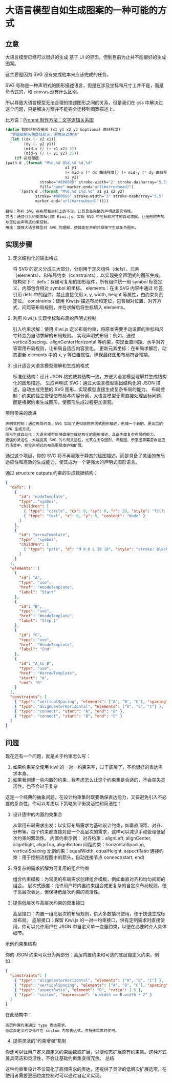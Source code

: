 
# 大语言模型自如生成图案的一种可能的方式

## 立意

大语言模型已经可以很好的生成 基于 UI 的界面，但到目前为止并不能很好的生成 图案。

这主要是因为 SVG 没有完成他本来应该完成的任务。

SVG 号称是一种声明式的图形描述语言，但是在涉及坐标和尺寸上并不是，而是命令式的，和 canvas 没有什么区别。

所以导致大语言模型无法合理的描述图形之间的关系，但是我们在 css 中解决过这个问题，只是解决方案并不能完全迁移到图案描述上。

比方说：[Prompt 制作方法：文字逻辑关系图](https://mp.weixin.qq.com/s/d0y3e5ZJYDNi0tD-QXNA4g)

```lisp
(defun 智能绘制连接线 (x1 y1 x2 y2 &optional 曲线程度)
  "智能绘制灰色虚线箭头，避免穿过色块"
  (let ((dx (- x2 x1))
        (dy (- y2 y1))
        (mid-x (/ (+ x1 x2) 2))
        (mid-y (/ (+ y1 y2) 2)))
    (if 曲线程度
(path d ,(format "M%d,%d Q%d,%d %d,%d" 
                          x1 y1 
                          (+ mid-x (* dx 曲线程度)) (+ mid-y (* dy 曲线程度))
                          x2 y2)
               stroke="#808080" stroke-width="2" stroke-dasharray="5,5"
               fill="none" marker-end="url(#arrowhead)")
      `(path d ,(format "M%d,%d L%d,%d" x1 y1 x2 y2)
             stroke="#808080" stroke-width="2" stroke-dasharray="5,5"
             marker-end="url(#arrowhead)"))))
```

    目标：弥补 SVG 在布局和坐标上的不足，让其具备完整的声明式语言特性。
    方法：通过引入约束求解引擎 Kiwi.js，实现 SVG 中坐标和尺寸的自动求解，让图形的布局与定位由声明式约束控制。
    用途：增强大语言模型对 SVG 的理解，使其能在声明式框架下生成复杂图形。

## 实现步骤

1. 定义结构化的输出格式

    将 SVG 的定义分成三大部分，分别用于定义组件（defs）、元素（elements）、和布局约束（constraints），以实现完全声明式的图形生成。
    结构如下：
        defs：存储可复用的图形组件，所有组件统一用 symbol 标签定义，内部包含相对 symbol 的坐标。
        elements：在主 SVG 内容中通过 <use> 标签引用 defs 中的组件，禁止直接使用 x, y, width, height 等属性，由约束负责定位。
        constraints：使用 Kiwi.js 描述布局和定位，包含相对位置、对齐方式、间距等布局规则，并在求解后将坐标填入 elements。

2. 利用 Kiwi.js 实现坐标和布局的声明式控制

    引入约束求解：使用 Kiwi.js 定义布局约束，将原本需要手动设置的坐标和尺寸转变为自动求解的布局规则。
    实现声明式布局：例如，通过 verticalSpacing、alignCenterHorizontal 等约束，实现垂直间距、水平对齐等常用布局规则，让布局自适应内容变化。
    更新元素坐标：在布局求解后，动态更新 elements 中的 x, y 等位置属性，确保最终图形布局符合预期。

3. 设计适合大语言模型理解和生成的格式

    标准化结构：设计 JSON 格式使其结构一致，方便大语言模型理解并生成结构化的图形描述。
    生成声明式 SVG：通过大语言模型输出结构化的 JSON 描述，自动生成完整的 SVG 图形，实现模型直接生成复杂布局的能力。
    布局控制：约束的独立管理使布局与内容分离，大语言模型无需直接处理坐标问题，而是根据约束生成图形，使图形生成过程更加直观。

项目带来的改进

    声明式控制：通过布局约束，SVG 实现了更彻底的声明式图形描述，形成一个新的、更高层的 SVG 生成方式。
    图形生成自动化：大语言模型能够直接生成结构化的图形描述，具备生成复杂布局的能力。
    更强的灵活性：大幅提高 SVG 的布局灵活性，尤其在复杂图形、流程图、示意图等需要自适应的场景中，完全声明式的布局更易维护和扩展。

通过这个项目，你的 SVG 将不再局限于静态的绘图描述，而是具备了灵活的布局适应性和高效的生成能力，使其成为一个更强大的声明式图形语言。

通过 structure outputs 约束的生成数据结构：

```json
{
  "defs": [
    {
      "id": "nodeTemplate",
      "type": "symbol",
      "children": [
        { "type": "circle", "cx": 0, "cy": 0, "r": 20, "style": "fill: blue;" },
        { "type": "text", "x": 0, "y": 5, "content": "Node" }
      ]
    },
    {
      "id": "arrowTemplate",
      "type": "symbol",
      "children": [
        { "type": "path", "d": "M 0 0 L 10 10", "style": "stroke: black; fill: none;" }
      ]
    }
  ],
  "elements": [
    {
      "id": "A",
      "type": "use",
      "href": "#nodeTemplate",
      "label": "Start"
    },
    {
      "id": "B",
      "type": "use",
      "href": "#nodeTemplate",
      "label": "Step 1"
    },
    {
      "id": "C",
      "type": "use",
      "href": "#nodeTemplate",
      "label": "End"
    },
    {
      "id": "A_to_B",
      "type": "use",
      "href": "#arrowTemplate",
      "start": "A",
      "end": "B"
    }
  ],
  "constraints": [
    { "type": "verticalSpacing", "elements": ["A", "B", "C"], "spacing": 100 },
    { "type": "alignCenterHorizontal", "elements": ["A", "B", "C"] },
    { "type": "connect", "start": "A", "end": "B" },
    { "type": "connect", "start": "B", "end": "C" }
  ]
}
```

## 问题

现在还有一个问题，就是关于约束怎么写：

1. 如果约束完全使用 kiwi 的一对一约束来写，过于底层了，不能很好的表达需求本身。
2. 如果我创建一些内置的约束，我考虑怎么让这个约束集是合适的，不会丧失灵活性，也不会过于复杂

这是一个经典的抽象问题，在设计约束集时既要确保表达能力，又要避免引入不必要的复杂性。你可以考虑以下策略来平衡灵活性和简洁性：

1. 设计适中的内置约束集合

    从常用布局需求出发：以实际布局需求为基础设计约束，如垂直间距、对齐、分布等。每个约束都直接对应一个高层次的需求，这样可以减少手动管理低层次约束的繁琐性。
    内置约束示例：
        对齐约束：alignLeft, alignCenter, alignRight, alignTop, alignBottom
        间距约束：horizontalSpacing, verticalSpacing
        比例约束：equalWidth, equalHeight, aspectRatio
        连接约束：用于控制流程图中的箭头，自动连接节点 connect(start, end)

2. 将复杂的需求拆解为可复用的组合约束

    组合约束模板：为常见的布局需求创建组合模板，例如垂直对齐和均匀间距的组合。
    层次式嵌套：允许用户将内置约束组合成更复杂的自定义布局规则，便于高层次表达，但保持低层次约束的灵活性。

3. 提供低层次与高层次约束的双重接口

    高层接口：内置一组高层次的布局规则，供大多数情况使用，便于快速生成标准布局。
    底层接口：保留 Kiwi.js 的一对一约束接口，供有定制需求时直接使用。你可以允许用户在 JSON 中自定义单一变量约束，以便在必要时介入具体细节。

示例约束集结构

你的 JSON 约束可以分为两部分：高层内置约束和可选的底层自定义约束。例如：

```json
{
  "constraints": [
    { "type": "alignCenterHorizontal", "elements": ["A", "B", "C"] },
    { "type": "verticalSpacing", "elements": ["A", "B", "C"], "spacing": 100 },
    { "type": "aspectRatio", "element": "D", "ratio": 1.5 },
    { "type": "custom", "expression": "A.width == B.width * 2" }
  ]
}
```

在此结构中：

    高层内置约束通过 type 表达需求。
    低层自定义约束允许在 custom 内写表达式，供特殊需求时使用。

4. 提供灵活的“约束增强”机制

你还可以让用户定义自定义约束函数或扩展，以便动态扩展原有约束集。这种方式兼具简洁和灵活性，不会让基础约束集变得冗余。
总结

这种约束集设计不仅简化了高频需求的表达，还提供了灵活的低层次扩展选项，在使用者需要更细粒度控制时可以通过自定义实现。

